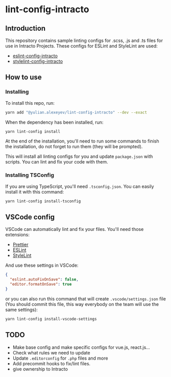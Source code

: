 # lint-config-intracto

## Introduction

This repository contains sample linting configs for .scss, .js and .ts files for use in Intracto Projects.
These configs for ESLint and StyleLint are used:

- [eslint-config-intracto](https://www.npmjs.com/package/@yulian.alexeyev/eslint-config-intracto)
- [stylelint-config-intracto](https://www.npmjs.com/package/@yulian.alexeyev/stylelint-config-intracto)

## How to use

### Installing

To install this repo, run:

```bash
yarn add "@yulian.alexeyev/lint-config-intracto" --dev --exact
```

When the dependency has been installed, run:

```bash
yarn lint-config install
```

At the end of the installation, you'll need to run some commands to finish the installation, do not forget to run them (they will be prompted).

This will install all linting configs for you and update `package.json` with scripts. You can lint and fix your code with them.

### Installing TSConfig

If you are using TypeScript, you'll need `.tsconfig.json`. You can easily install it with this command:

```bash
yarn lint-config install-tsconfig
```

## VSCode config

VSCode can automatically lint and fix your files. You'll need those extensions:

- [Prettier](https://marketplace.visualstudio.com/items?itemName=esbenp.prettier-vscode)
- [ESLint](https://marketplace.visualstudio.com/items?itemName=dbaeumer.vscode-eslint)
- [StyleLint](https://github.com/thibaudcolas/vscode-stylelint)

And use these settings in VSCode:

```json
{
  "eslint.autoFixOnSave": false,
  "editor.formatOnSave": true
}
```

or you can also run this command that will create `.vscode/settings.json` file (You should commit this file, this way everybody on the team will use the same settings):

```bash
yarn lint-config install-vscode-settings
```

## TODO

- Make base config and make specific configs for vue.js, react.js...
- Check what rules we need to update
- Update `.editorconfig` for `.php` files and more
- Add precommit hooks to fix/lint files.
- give ownership to Intracto
